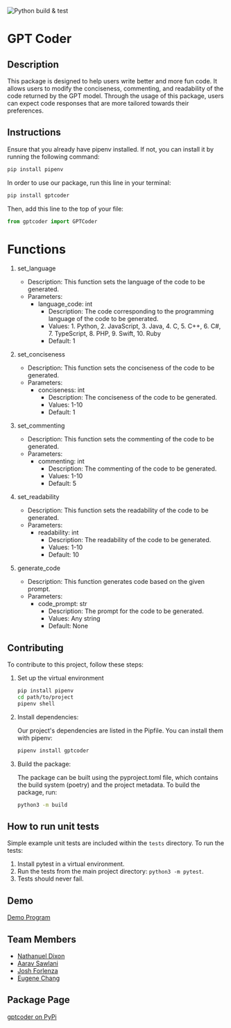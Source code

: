 ![Python build & test](https://github.com/software-students-spring2024/3-python-package-exercise-team0-3/actions/workflows/build.yaml/badge.svg)

# GPT Coder

## Description 
This package is designed to help users write better and more fun code. It allows users to modify the conciseness, commenting, and readability of the code returned
by the GPT model. Through the usage of this package, users can expect code responses that are more tailored towards their preferences.

## Instructions

Ensure that you already have pipenv installed. If not, you can install it by running the following command:
```bash
pip install pipenv
```

In order to use our package, run this line in your terminal:
```bash
pip install gptcoder
```

Then, add this line to the top of your file:
```python
from gptcoder import GPTCoder
```

# Functions

1. set_language
    - Description: This function sets the language of the code to be generated.
    - Parameters: 
      - language_code: int
        - Description: The code corresponding to the programming language of the code to be generated.
        - Values: 1. Python, 2. JavaScript, 3. Java, 4. C, 5. C++, 6. C#, 7. TypeScript, 8. PHP, 9. Swift, 10. Ruby
        - Default: 1

2. set_conciseness
    - Description: This function sets the conciseness of the code to be generated.
    - Parameters: 
      - conciseness: int
        - Description: The conciseness of the code to be generated.
        - Values: 1-10
        - Default: 1
  
3. set_commenting
    - Description: This function sets the commenting of the code to be generated.
    - Parameters: 
      - commenting: int
        - Description: The commenting of the code to be generated.
        - Values: 1-10
        - Default: 5

4. set_readability
    - Description: This function sets the readability of the code to be generated.
    - Parameters: 
      - readability: int
        - Description: The readability of the code to be generated.
        - Values: 1-10
        - Default: 10
  
5. generate_code
    - Description: This function generates code based on the given prompt.
    - Parameters: 
      - code_prompt: str
        - Description: The prompt for the code to be generated.
        - Values: Any string
        - Default: None
<!-- Include how a developer who wants to contribute to your project can set up the virtual environment, install dependencies, and build and test your package for themselves. -->
## Contributing
To contribute to this project, follow these steps:
1. Set up the virtual environment
    ```bash
    pip install pipenv
    cd path/to/project
    pipenv shell
    ```

1. Install dependencies:

    Our project's dependencies are listed in the Pipfile. You can install them with pipenv:
    ```bash
    pipenv install gptcoder
    ```

3. Build the package:

    The package can be built using the pyproject.toml file, which contains the build system (poetry) and the project metadata. To build the package, run:
    ```bash
    python3 -m build
    ```

## How to run unit tests
Simple example unit tests are included within the ```tests``` directory. To run the tests:
1. Install pytest in a virtual environment.
2. Run the tests from the main project directory: ```python3 -m pytest```.
3. Tests should never fail.

## Demo
<!-- add link to Demo program, blue underlined link to demo.py -->
[Demo Program](demo.py)

## Team Members
- [Nathanuel Dixon](https://github.com/nathanuel0322)
- [Aarav Sawlani](https://github.com/aaravsawlani)
- [Josh Forlenza](https://github.com/joshforlenza)
- [Eugene Chang](https://github.com/egnechng)

## Package Page
[gptcoder on PyPi](https://pypi.org/project/gptcoder/)